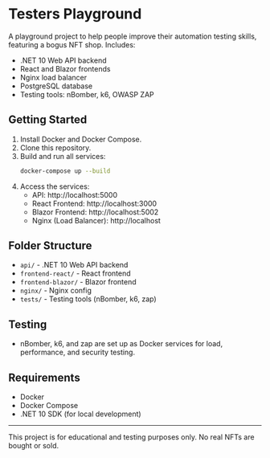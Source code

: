 # Testers Playground

A playground project to help people improve their automation testing skills, featuring a bogus NFT shop. Includes:

- .NET 10 Web API backend
- React and Blazor frontends
- Nginx load balancer
- PostgreSQL database
- Testing tools: nBomber, k6, OWASP ZAP

## Getting Started

1. Install Docker and Docker Compose.
2. Clone this repository.
3. Build and run all services:
   ```sh
   docker-compose up --build
   ```
4. Access the services:
   - API: http://localhost:5000
   - React Frontend: http://localhost:3000
   - Blazor Frontend: http://localhost:5002
   - Nginx (Load Balancer): http://localhost

## Folder Structure
- `api/` - .NET 10 Web API backend
- `frontend-react/` - React frontend
- `frontend-blazor/` - Blazor frontend
- `nginx/` - Nginx config
- `tests/` - Testing tools (nBomber, k6, zap)

## Testing
- nBomber, k6, and zap are set up as Docker services for load, performance, and security testing.

## Requirements
- Docker
- Docker Compose
- .NET 10 SDK (for local development)

---

This project is for educational and testing purposes only. No real NFTs are bought or sold.
